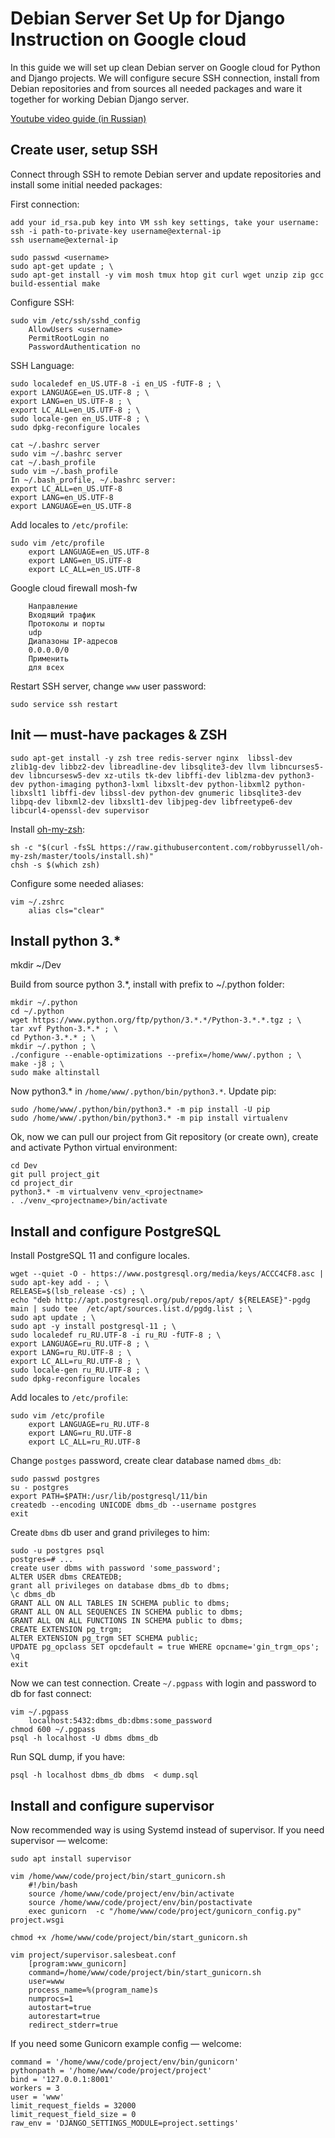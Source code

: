 # Debian Server Set Up for Django Instruction on Google cloud

In this guide we will set up clean Debian server on Google cloud for Python and Django projects. We will configure secure SSH connection, install from Debian repositories and from sources all needed packages and ware it together for working Debian Django server.

[Youtube video guide (in Russian)](https://www.youtube.com/watch?v=FLiKTJqyyvs)

## Create user, setup SSH

Connect through SSH to remote Debian server and update repositories and install some initial needed packages:

First connection:

```
add your id_rsa.pub key into VM ssh key settings, take your username:
ssh -i path-to-private-key username@external-ip
ssh username@external-ip
```

```
sudo passwd <username>
sudo apt-get update ; \
sudo apt-get install -y vim mosh tmux htop git curl wget unzip zip gcc build-essential make
```

Configure SSH:

```
sudo vim /etc/ssh/sshd_config
    AllowUsers <username>
    PermitRootLogin no
    PasswordAuthentication no
```

SSH Language:

```
sudo localedef en_US.UTF-8 -i en_US -fUTF-8 ; \
export LANGUAGE=en_US.UTF-8 ; \
export LANG=en_US.UTF-8 ; \
export LC_ALL=en_US.UTF-8 ; \
sudo locale-gen en_US.UTF-8 ; \
sudo dpkg-reconfigure locales

cat ~/.bashrc server
sudo vim ~/.bashrc server
cat ~/.bash_profile
sudo vim ~/.bash_profile
In ~/.bash_profile, ~/.bashrc server:
export LC_ALL=en_US.UTF-8
export LANG=en_US.UTF-8
export LANGUAGE=en_US.UTF-8
```

Add locales to `/etc/profile`:

```
sudo vim /etc/profile
    export LANGUAGE=en_US.UTF-8
    export LANG=en_US.UTF-8
    export LC_ALL=en_US.UTF-8
```

Google cloud firewall mosh-fw

```
	Направление
	Входящий трафик
	Протоколы и порты
	udp
	Диапазоны IP-адресов 
	0.0.0.0/0
	Применить 
	для всех
```

Restart SSH server, change `www` user password:

```
sudo service ssh restart
```

## Init — must-have packages & ZSH

```
sudo apt-get install -y zsh tree redis-server nginx  libssl-dev zlib1g-dev libbz2-dev libreadline-dev libsqlite3-dev llvm libncurses5-dev libncursesw5-dev xz-utils tk-dev libffi-dev liblzma-dev python3-dev python-imaging python3-lxml libxslt-dev python-libxml2 python-libxslt1 libffi-dev libssl-dev python-dev gnumeric libsqlite3-dev libpq-dev libxml2-dev libxslt1-dev libjpeg-dev libfreetype6-dev libcurl4-openssl-dev supervisor
```

Install [oh-my-zsh](https://github.com/robbyrussell/oh-my-zsh):

```
sh -c "$(curl -fsSL https://raw.githubusercontent.com/robbyrussell/oh-my-zsh/master/tools/install.sh)"
chsh -s $(which zsh)
```

Configure some needed aliases:

```
vim ~/.zshrc
    alias cls="clear"
```

## Install python 3.*

mkdir ~/Dev

Build from source python 3.*, install with prefix to ~/.python folder:

```
mkdir ~/.python
cd ~/.python
wget https://www.python.org/ftp/python/3.*.*/Python-3.*.*.tgz ; \
tar xvf Python-3.*.* ; \
cd Python-3.*.* ; \
mkdir ~/.python ; \
./configure --enable-optimizations --prefix=/home/www/.python ; \
make -j8 ; \
sudo make altinstall
```

Now python3.* in `/home/www/.python/bin/python3.*`. Update pip:

```
sudo /home/www/.python/bin/python3.* -m pip install -U pip
sudo /home/www/.python/bin/python3.* -m pip install virtualenv
```

Ok, now we can pull our project from Git repository (or create own), create and activate Python virtual environment:

```
cd Dev
git pull project_git
cd project_dir
python3.* -m virtualvenv venv_<projectname>
. ./venv_<projectname>/bin/activate
```

## Install and configure PostgreSQL

Install PostgreSQL 11 and configure locales.

```
wget --quiet -O - https://www.postgresql.org/media/keys/ACCC4CF8.asc | sudo apt-key add - ; \
RELEASE=$(lsb_release -cs) ; \
echo "deb http://apt.postgresql.org/pub/repos/apt/ ${RELEASE}"-pgdg main | sudo tee  /etc/apt/sources.list.d/pgdg.list ; \
sudo apt update ; \
sudo apt -y install postgresql-11 ; \
sudo localedef ru_RU.UTF-8 -i ru_RU -fUTF-8 ; \
export LANGUAGE=ru_RU.UTF-8 ; \
export LANG=ru_RU.UTF-8 ; \
export LC_ALL=ru_RU.UTF-8 ; \
sudo locale-gen ru_RU.UTF-8 ; \
sudo dpkg-reconfigure locales
```

Add locales to `/etc/profile`:

```
sudo vim /etc/profile
    export LANGUAGE=ru_RU.UTF-8
    export LANG=ru_RU.UTF-8
    export LC_ALL=ru_RU.UTF-8
```

Change `postges` password, create clear database named `dbms_db`:

```
sudo passwd postgres
su - postgres
export PATH=$PATH:/usr/lib/postgresql/11/bin
createdb --encoding UNICODE dbms_db --username postgres
exit
```

Create `dbms` db user and grand privileges to him:

```
sudo -u postgres psql
postgres=# ...
create user dbms with password 'some_password';
ALTER USER dbms CREATEDB;
grant all privileges on database dbms_db to dbms;
\c dbms_db
GRANT ALL ON ALL TABLES IN SCHEMA public to dbms;
GRANT ALL ON ALL SEQUENCES IN SCHEMA public to dbms;
GRANT ALL ON ALL FUNCTIONS IN SCHEMA public to dbms;
CREATE EXTENSION pg_trgm;
ALTER EXTENSION pg_trgm SET SCHEMA public;
UPDATE pg_opclass SET opcdefault = true WHERE opcname='gin_trgm_ops';
\q
exit
```

Now we can test connection. Create `~/.pgpass` with login and password to db for fast connect:

```
vim ~/.pgpass
	localhost:5432:dbms_db:dbms:some_password
chmod 600 ~/.pgpass
psql -h localhost -U dbms dbms_db
```

Run SQL dump, if you have:

```
psql -h localhost dbms_db dbms  < dump.sql
```

## Install and configure supervisor

Now recommended way is using Systemd instead of supervisor. If you need supervisor — welcome:

```
sudo apt install supervisor

vim /home/www/code/project/bin/start_gunicorn.sh
	#!/bin/bash
	source /home/www/code/project/env/bin/activate
	source /home/www/code/project/env/bin/postactivate
	exec gunicorn  -c "/home/www/code/project/gunicorn_config.py" project.wsgi

chmod +x /home/www/code/project/bin/start_gunicorn.sh

vim project/supervisor.salesbeat.conf
	[program:www_gunicorn]
	command=/home/www/code/project/bin/start_gunicorn.sh
	user=www
	process_name=%(program_name)s
	numprocs=1
	autostart=true
	autorestart=true
	redirect_stderr=true
```

If you need some Gunicorn example config — welcome:

```
command = '/home/www/code/project/env/bin/gunicorn'
pythonpath = '/home/www/code/project/project'
bind = '127.0.0.1:8001'
workers = 3
user = 'www'
limit_request_fields = 32000
limit_request_field_size = 0
raw_env = 'DJANGO_SETTINGS_MODULE=project.settings'
```
